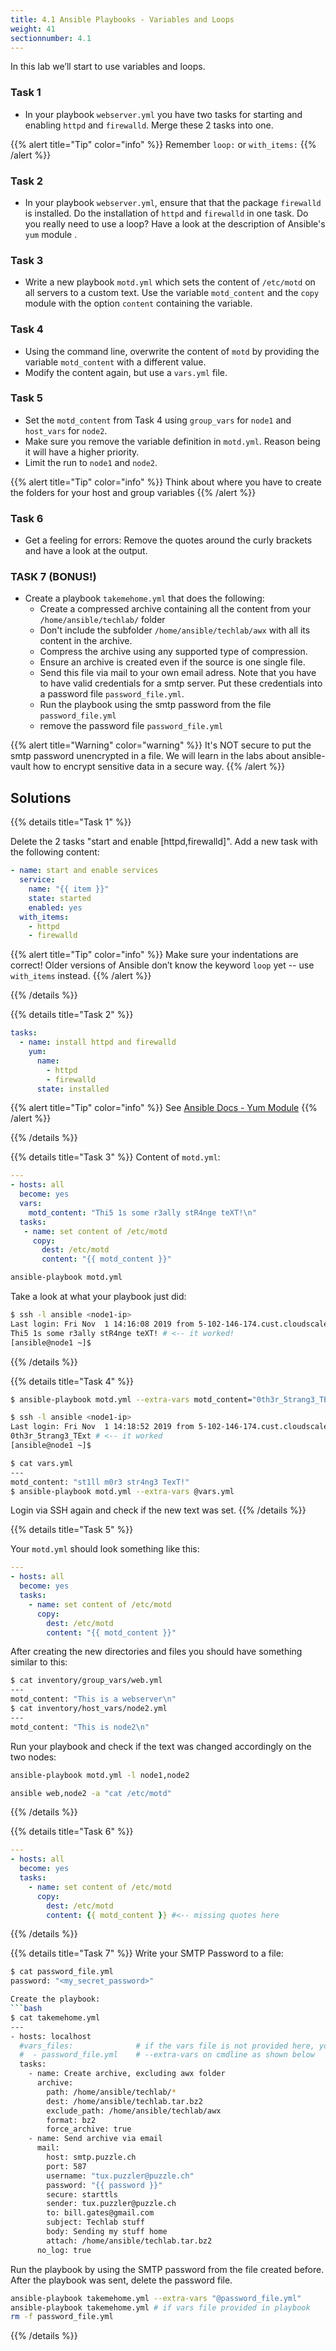 ```yaml
---
title: 4.1 Ansible Playbooks - Variables and Loops
weight: 41
sectionnumber: 4.1
---
```


In this lab we’ll start to use variables and loops.

### Task 1

* In your playbook `webserver.yml` you have two tasks for starting and enabling `httpd` and `firewalld`. Merge these 2 tasks into one.

{{% alert title="Tip" color="info" %}}
Remember `loop:` or `with_items:`
{{% /alert %}}

### Task 2

* In your playbook `webserver.yml`, ensure that that the package `firewalld` is installed. Do the installation of `httpd` and `firewalld` in one task. Do you really need to use a loop? Have a look at the description of Ansible's `yum` module .

### Task 3

* Write a new playbook `motd.yml` which sets the content of `/etc/motd` on all servers to a custom text. Use the variable `motd_content` and the `copy` module with the option `content` containing the variable.

### Task 4

* Using the command line, overwrite the content of `motd` by providing the variable `motd_content` with a different value.
* Modify the content again, but use a `vars.yml` file.

### Task 5

* Set the `motd_content` from Task 4 using `group_vars` for `node1` and `host_vars` for `node2`.
* Make sure you remove the variable definition in `motd.yml`. Reason being it will have a higher priority.
* Limit the run to `node1` and `node2`.

{{% alert title="Tip" color="info" %}}
  Think about where you have to create the folders for your host and group variables
{{% /alert %}}

### Task 6

* Get a feeling for errors: Remove the quotes around the curly brackets and have a look at the output.

### TASK 7 (BONUS!)

* Create a playbook `takemehome.yml` that does the following:
  * Create a compressed archive containing all the content from your `/home/ansible/techlab/` folder
  * Don't include the subfolder `/home/ansible/techlab/awx` with all its content in the archive.
  * Compress the archive using any supported type of compression.
  * Ensure an archive is created even if the source is one single file.
  * Send this file via mail to your own email adress. Note that you have to have valid credentials for a smtp server. Put these credentials into a password file `password_file.yml`.
  * Run the playbook using the smtp password from the file `password_file.yml`
  * remove the password file `password_file.yml`

{{% alert title="Warning" color="warning" %}}
It's NOT secure to put the smtp password unencrypted in a file. We will learn in the labs about ansible-vault how to encrypt sensitive data in a secure way.
{{% /alert %}}

## Solutions

{{% details title="Task 1" %}}

Delete the 2 tasks "start and enable \[httpd,firewalld\]". Add a new task with the following content:
```yaml
- name: start and enable services
  service:
    name: "{{ item }}"
    state: started
    enabled: yes
  with_items:
    - httpd
    - firewalld
```

{{% alert title="Tip" color="info" %}}
Make sure your indentations are correct!
Older versions of Ansible don’t know the keyword `loop` yet -- use `with_items` instead.
{{% /alert %}}

{{% /details %}}

{{% details title="Task 2" %}}
```yaml
tasks:
  - name: install httpd and firewalld
    yum:
      name:
        - httpd
        - firewalld
      state: installed
```

{{% alert title="Tip" color="info" %}}
See [Ansible Docs - Yum Module](https://docs.ansible.com/ansible/latest/modules/yum_module.html#yum-module)
{{% /alert %}}

{{% /details %}}


{{% details title="Task 3" %}}
Content of `motd.yml`:

```yaml
---
- hosts: all
  become: yes
  vars:
    motd_content: "Thi5 1s some r3ally stR4nge teXT!\n"
  tasks:
   - name: set content of /etc/motd
     copy:
       dest: /etc/motd
       content: "{{ motd_content }}"
```
```bash
ansible-playbook motd.yml
```

Take a look at what your playbook just did:

```bash
$ ssh -l ansible <node1-ip>
Last login: Fri Nov  1 14:16:08 2019 from 5-102-146-174.cust.cloudscale.ch
Thi5 1s some r3ally stR4nge teXT! # <-- it worked!
[ansible@node1 ~]$
```
{{% /details %}}

{{% details title="Task 4" %}}

```bash
$ ansible-playbook motd.yml --extra-vars motd_content="0th3r_5trang3_TExt"

$ ssh -l ansible <node1-ip>
Last login: Fri Nov  1 14:18:52 2019 from 5-102-146-174.cust.cloudscale.ch
0th3r_5trang3_TExt # <-- it worked
[ansible@node1 ~]$
```

```bash
$ cat vars.yml
---
motd_content: "st1ll m0r3 str4ng3 TexT!"
$ ansible-playbook motd.yml --extra-vars @vars.yml
```

Login via SSH again and check if the new text was set.
{{% /details %}}

{{% details title="Task 5" %}}

Your `motd.yml` should look something like this:

```yaml
---
- hosts: all
  become: yes
  tasks:
    - name: set content of /etc/motd
      copy:
        dest: /etc/motd
        content: "{{ motd_content }}"
```

After creating the new directories and files you should have something similar to this:

```bash
$ cat inventory/group_vars/web.yml
---
motd_content: "This is a webserver\n"
$ cat inventory/host_vars/node2.yml
---
motd_content: "This is node2\n"
```

Run your playbook and check if the text was changed accordingly on the two nodes:

```bash
ansible-playbook motd.yml -l node1,node2

ansible web,node2 -a "cat /etc/motd"
```
{{% /details %}}

{{% details title="Task 6" %}}
```yaml
---
- hosts: all
  become: yes
  tasks:
    - name: set content of /etc/motd
      copy:
        dest: /etc/motd
        content: {{ motd_content }} #<-- missing quotes here
```
{{% /details %}}

{{% details title="Task 7" %}}
Write your SMTP Password to a file:
```bash
$ cat password_file.yml
password: "<my_secret_password>"

Create the playbook:
```bash
$ cat takemehome.yml
--- 
- hosts: localhost
  #vars_files:              # if the vars file is not provided here, you'll have to use it with
  #  - password_file.yml    # --extra-vars on cmdline as shown below
  tasks:
    - name: Create archive, excluding awx folder
      archive:
        path: /home/ansible/techlab/*
        dest: /home/ansible/techlab.tar.bz2
        exclude_path: /home/ansible/techlab/awx
        format: bz2
        force_archive: true
    - name: Send archive via email
      mail:
        host: smtp.puzzle.ch
        port: 587
        username: "tux.puzzler@puzzle.ch"
        password: "{{ password }}"
        secure: starttls
        sender: tux.puzzler@puzzle.ch
        to: bill.gates@gmail.com
        subject: Techlab stuff
        body: Sending my stuff home
        attach: /home/ansible/techlab.tar.bz2     
      no_log: true
```
Run the playbook by using the SMTP password from the file created before. After the playbook was sent, delete the password file.
```bash
ansible-playbook takemehome.yml --extra-vars "@password_file.yml"
ansible-playbook takemehome.yml # if vars file provided in playbook
rm -f password_file.yml       
```
{{% /details %}}
